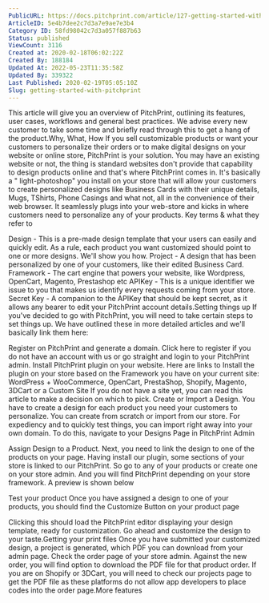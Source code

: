 ```yaml
---
PublicURL: https://docs.pitchprint.com/article/127-getting-started-with-pitchprint
ArticleID: 5e4b7dee2c7d3a7e9ae7e3b4
Category ID: 58fd98042c7d3a057f887b63
Status: published
ViewCount: 3116
Created at: 2020-02-18T06:02:22Z
Created By: 188184
Updated At: 2022-05-23T11:35:58Z
Updated By: 339322
Last Published: 2020-02-19T05:05:10Z
Slug: getting-started-with-pitchprint
---
```


 This article will give you an overview of PitchPrint, outlining its features, user cases, workflows and general best practices. We advise every new customer to take some time and briefly read through this to get a hang of the product.Why, What, How
 If you sell customizable products or want your customers to personalize their orders or to make digital designs on your website or online store, PitchPrint is your solution. You may have an existing website or not, the thing is standard websites don't provide that capability to design products online and that's where PitchPrint comes in.
 It's basically a "
light-photoshop" you install on your store that will allow your customers to create personalized designs like Business Cards with their unique details, Mugs, TShirts, Phone Casings and what not, all in the convenience of their web browser.
 It seamlessly plugs into your web-store and kicks in where customers need to personalize any of your products.
Key terms & what they refer to

Design - This is a pre-made design template that your users can easily and quickly edit. As a rule, each product you want customized should point to one or more designs. We'll show you how.
Project - A design that has been personalized by one of your customers, like their edited Business Card.
Framework - The cart engine that powers your website, like Wordpress, OpenCart, Magento, Prestashop etc
APIKey - This is a unique identifier we issue to you that makes us identify every requests coming from your store.
Secret Key - A companion to the APIKey that should be kept secret, as it allows any bearer to edit your PitchPrint account details.Setting things up
 If you've decided to go with PitchPrint, you will need to take certain steps to set things up. We have outlined these in more detailed articles and we'll basically link them here:

Register on PitchPrint and generate a domain. Click here to register if you do not have an account with us or go straight and login to your PitchPrint admin.
Install PitchPrint plugin on your website. Here are links to Install the plugin on your store based on the Framework you have on your current site: WordPress + WooCommerce, OpenCart, PrestaShop, Shopify, Magento, 3DCart or a Custom Site
 If you do not have a site yet, you can 
read this article to make a decision on which to pick.
Create or Import a Design. You have to create a design for each product you need your customers to personalize. You can create from scratch or import from our store. For expediency and to quickly test things, you can import right away into your own domain. To do this, navigate to your Designs Page in PitchPrint Admin


Assign Design to a Product. Next, you need to link the design to one of the products on your page. Having install our plugin, some sections of your store is linked to our PitchPrint. So go to any of your products or create one on your store admin. And you will find PitchPrint depending on your store framework. A preview is shown below

Test your product
 Once you have assigned a design to one of your products, you should find the Customize Button on your product page 

 Clicking this should load the PitchPrint editor displaying your design template, ready for customization. Go ahead and customize the design to your taste.Getting your print files
 Once you have submitted your customized design, a project is generated, which PDF you can download from your admin page. Check the order page of your store admin. Against the new order, you will find option to download the PDF file for that product order. If you are on Shopify or 3DCart, you will need to check our projects page to get the PDF file as these platforms do not allow app developers to place codes into the order page.More features